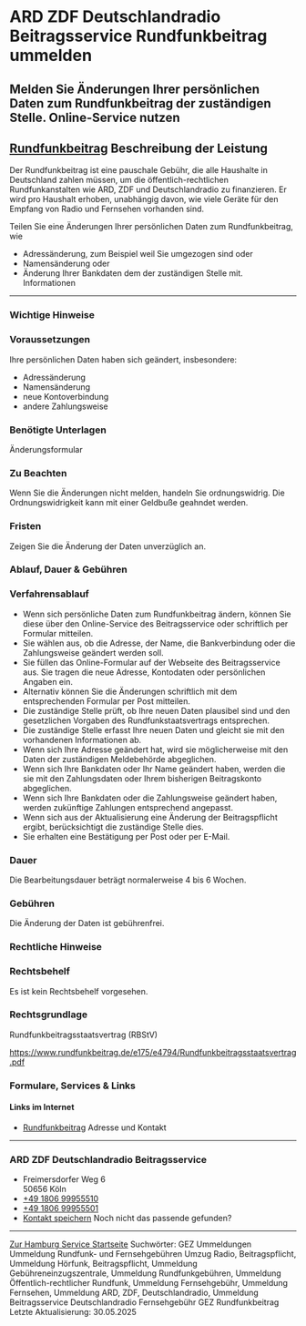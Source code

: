 ARD ZDF Deutschlandradio Beitragsservice Rundfunkbeitrag ummelden
=================================================================
Melden Sie Änderungen Ihrer persönlichen Daten zum Rundfunkbeitrag der zuständigen Stelle.
Online-Service nutzen
---------------------
[Rundfunkbeitrag](https://www.rundfunkbeitrag.de/)
Beschreibung der Leistung
-------------------------
Der Rundfunkbeitrag ist eine pauschale Gebühr, die alle Haushalte in Deutschland zahlen müssen, um die öffentlich-rechtlichen Rundfunkanstalten wie ARD, ZDF und Deutschlandradio zu finanzieren. Er wird pro Haushalt erhoben, unabhängig davon, wie viele Geräte für den Empfang von Radio und Fernsehen vorhanden sind.  
  
Teilen Sie eine Änderungen Ihrer persönlichen Daten zum Rundfunkbeitrag, wie
* Adressänderung, zum Beispiel weil Sie umgezogen sind oder
* Namensänderung oder
* Änderung Ihrer Bankdaten
dem der zuständigen Stelle mit.
Informationen
-------------
### Wichtige Hinweise
### Voraussetzungen
Ihre persönlichen Daten haben sich geändert, insbesondere:
* Adressänderung
* Namensänderung
* neue Kontoverbindung
* andere Zahlungsweise
### Benötigte Unterlagen
Änderungsformular
### Zu Beachten
Wenn Sie die Änderungen nicht melden, handeln Sie ordnungswidrig. Die Ordnungswidrigkeit kann mit einer Geldbuße geahndet werden.
### Fristen
Zeigen Sie die Änderung der Daten unverzüglich an.
### Ablauf, Dauer & Gebühren
### Verfahrensablauf
* Wenn sich persönliche Daten zum Rundfunkbeitrag ändern, können Sie diese über den Online-Service des Beitragsservice oder schriftlich per Formular mitteilen.
* Sie wählen aus, ob die Adresse, der Name, die Bankverbindung oder die Zahlungsweise geändert werden soll.
* Sie füllen das Online-Formular auf der Webseite des Beitragsservice aus. Sie tragen die neue Adresse, Kontodaten oder persönlichen Angaben ein.
* Alternativ können Sie die Änderungen schriftlich mit dem entsprechenden Formular per Post mitteilen.
* Die zuständige Stelle prüft, ob Ihre neuen Daten plausibel sind und den gesetzlichen Vorgaben des Rundfunkstaatsvertrags entsprechen.
* Die zuständige Stelle erfasst Ihre neuen Daten und gleicht sie mit den vorhandenen Informationen ab.
* Wenn sich Ihre Adresse geändert hat, wird sie möglicherweise mit den Daten der zuständigen Meldebehörde abgeglichen.
* Wenn sich Ihre Bankdaten oder Ihr Name geändert haben, werden die sie mit den Zahlungsdaten oder Ihrem bisherigen Beitragskonto abgeglichen.
* Wenn sich Ihre Bankdaten oder die Zahlungsweise geändert haben, werden zukünftige Zahlungen entsprechend angepasst.
* Wenn sich aus der Aktualisierung eine Änderung der Beitragspflicht ergibt, berücksichtigt die zuständige Stelle dies.
* Sie erhalten eine Bestätigung per Post oder per E-Mail.
### Dauer
Die Bearbeitungsdauer beträgt normalerweise 4 bis 6 Wochen.
### Gebühren
Die Änderung der Daten ist gebührenfrei.
### Rechtliche Hinweise
### Rechtsbehelf
Es ist kein Rechtsbehelf vorgesehen.
### Rechtsgrundlage
Rundfunkbeitragsstaatsvertrag (RBStV)  
  
<https://www.rundfunkbeitrag.de/e175/e4794/Rundfunkbeitragsstaatsvertrag.pdf>
### Formulare, Services & Links
#### Links im Internet
* [Rundfunkbeitrag](https://www.rundfunkbeitrag.de/)
Adresse und Kontakt
-------------------
### ARD ZDF Deutschlandradio Beitragsservice
* Freimersdorfer Weg 6   
  50656 Köln
* [+49 1806 99955510](tel:+49180699955510 "+49 1806 99955510")
* [+49 1806 99955501](tel:+49180699955501 "+49 1806 99955501")
* [Kontakt speichern](//iason.hamburg.de/befi/info/vcard/11348434/ "Kontakt speichern")
Noch nicht das passende gefunden?
---------------------------------
 [Zur Hamburg Service Startseite](/service/)
Suchwörter: GEZ Ummeldungen Ummeldung Rundfunk- und Fernsehgebühren Umzug Radio, Beitragspflicht, Ummeldung Hörfunk, Beitragspflicht, Ummeldung Gebühreneinzugszentrale, Ummeldung Rundfunkgebühren, Ummeldung Öffentlich-rechtlicher Rundfunk, Ummeldung Fernsehgebühr, Ummeldung Fernsehen, Ummeldung ARD, ZDF, Deutschlandradio, Ummeldung Beitragsservice Deutschlandradio Fernsehgebühr GEZ Rundfunkbeitrag
Letzte Aktualisierung: 30.05.2025